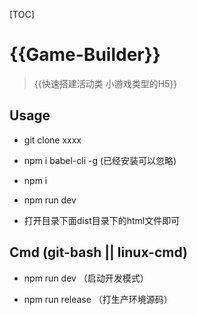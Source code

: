 [TOC]

# {{Game-Builder}}
>{{快速搭建活动类 小游戏类型的H5}}

## Usage

- git clone xxxx

- npm i babel-cli -g (已经安装可以忽略)

- npm i

- npm run dev

- 打开目录下面dist目录下的html文件即可

## Cmd (git-bash || linux-cmd)

- npm run dev （启动开发模式）

- npm run release （打生产环境源码）